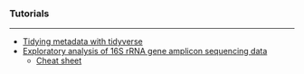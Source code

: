 ### Tutorials
***
* [Tidying metadata with tidyverse](https://ka-west.github.io/SCC-tutorials/tutorials/tidy_metadata.html)
* [Exploratory analysis of 16S rRNA gene amplicon sequencing data](https://ka-west.github.io/SCC-tutorials/tutorials/16S_exploratory.html)
    * [Cheat sheet](https://ka-west.github.io/SCC-tutorials/tutorials/cheat_sheet.html)
